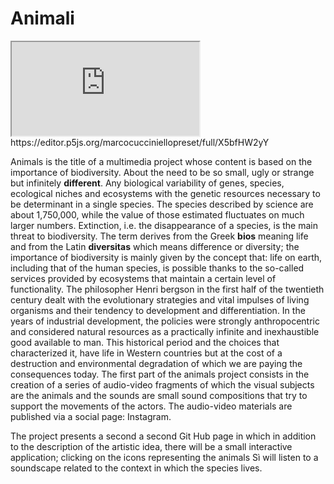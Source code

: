# Animali
<iframe src="https://editor.p5js.org/marcocucciniellopreset/full/X5bfHW2yY" style = "height 100%; width 100%; border none;"></iframe>
https://editor.p5js.org/marcocucciniellopreset/full/X5bfHW2yY

Animals is the title of a multimedia project whose content is based on the importance of biodiversity. About the need to be so small, ugly or strange but infinitely **different**. Any biological variability of genes, species, ecological niches and ecosystems with the genetic resources necessary to be determinant in a single species. The species described by science are about 1,750,000, while the value of those estimated fluctuates on much larger numbers. Extinction, i.e. the disappearance of a species, is the main threat to biodiversity.
The term derives from the Greek **bios** meaning life and from the Latin **diversitas** which means difference or diversity; the importance of biodiversity is mainly given by the concept that: life on earth, including that of the human species, is possible thanks to the so-called services provided by ecosystems that maintain a certain level of functionality.
The philosopher Henri bergson in the first half of the twentieth century dealt with the evolutionary strategies and vital impulses of living organisms and their tendency to development and differentiation. In the years of industrial development, the policies were strongly anthropocentric and considered natural resources as a practically infinite and inexhaustible good available to man.
This historical period and the choices that characterized it, have life in Western countries but at the cost of a destruction and environmental degradation of which we are paying the consequences today. The first part of the animals project consists in the creation of a series of audio-video fragments of which the visual subjects are the animals and the sounds are small sound compositions that try to support the movements of the actors.
The audio-video materials are published via a social page: Instagram.

The project presents a second a second Git Hub page in which in addition to the description of the artistic idea, there will be a small interactive application; clicking on the icons representing the animals Sì will listen to a soundscape related to the context in which the species lives.

